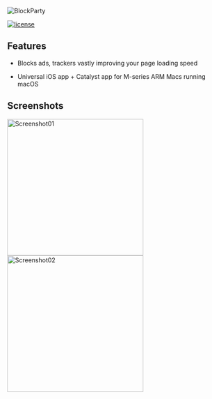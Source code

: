 ![BlockParty](https://user-images.githubusercontent.com/425580/202258429-28da1274-2fb6-49dc-930c-3833f929b65e.png)

[![license](https://img.shields.io/github/license/mashape/apistatus.svg?maxAge=2592000)](LICENSE)

## Features

- Blocks ads, trackers vastly improving your page loading speed

- Universal iOS app + Catalyst app for M-series ARM Macs running macOS

## Screenshots

<img width="313" alt="Screenshot01" src="https://user-images.githubusercontent.com/425580/202259406-2946c6db-9697-4f6e-be0f-4b0d2aa0ad7d.png">
<img width="313" alt="Screenshot02" src="https://user-images.githubusercontent.com/425580/202258987-80ad7bb6-f943-44ff-8512-a11c3c5c8415.png">
